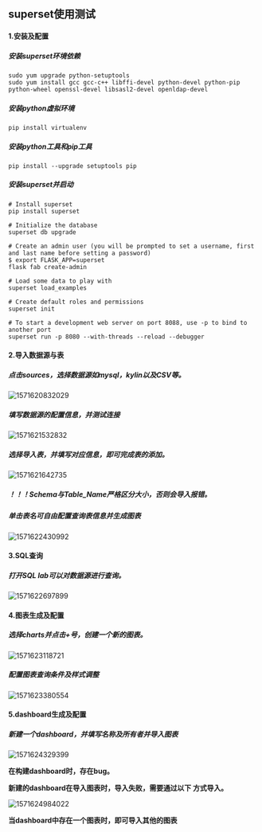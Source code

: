 ## superset使用测试

#### 1.安装及配置

##### 安装superset环境依赖

```
sudo yum upgrade python-setuptools
sudo yum install gcc gcc-c++ libffi-devel python-devel python-pip python-wheel openssl-devel libsasl2-devel openldap-devel
```

##### 安装python虚拟环境

```
pip install virtualenv
```

##### 安装python工具和pip工具

```
pip install --upgrade setuptools pip
```

##### 安装superset并启动

```
# Install superset
pip install superset

# Initialize the database
superset db upgrade

# Create an admin user (you will be prompted to set a username, first and last name before setting a password)
$ export FLASK_APP=superset
flask fab create-admin

# Load some data to play with
superset load_examples

# Create default roles and permissions
superset init

# To start a development web server on port 8088, use -p to bind to another port
superset run -p 8080 --with-threads --reload --debugger
```

#### 2.导入数据源与表

##### 点击sources，选择数据源如mysql，kylin以及CSV等。

![1571620832029](C:\Users\Ryan\AppData\Roaming\Typora\typora-user-images\1571620832029.png)

##### 填写数据源的配置信息，并测试连接

![1571621532832](C:\Users\Ryan\AppData\Roaming\Typora\typora-user-images\1571621532832.png)

##### 选择导入表，并填写对应信息，即可完成表的添加。

![1571621642735](C:\Users\Ryan\AppData\Roaming\Typora\typora-user-images\1571621642735.png)

##### **！！！Schema与Table_Name严格区分大小，否则会导入报错。**

##### 单击表名可自由配置查询表信息并生成图表

![1571622430992](C:\Users\Ryan\AppData\Roaming\Typora\typora-user-images\1571622430992.png)

#### 3.SQL查询

##### 打开SQL lab可以对数据源进行查询。

![1571622697899](C:\Users\Ryan\AppData\Roaming\Typora\typora-user-images\1571622697899.png)

#### 4.图表生成及配置

##### 选择charts并点击+号，创建一个新的图表。

![1571623118721](C:\Users\Ryan\AppData\Roaming\Typora\typora-user-images\1571623118721.png)

##### 配置图表查询条件及样式调整

![1571623380554](C:\Users\Ryan\AppData\Roaming\Typora\typora-user-images\1571623380554.png)

#### 5.dashboard生成及配置

##### 新建一个dashboard，并填写名称及所有者并导入图表

![1571624329399](C:\Users\Ryan\AppData\Roaming\Typora\typora-user-images\1571624329399.png)

**在构建dashboard时，存在bug。**

**新建的dashboard在导入图表时，导入失败，需要通过以下 方式导入。**

![1571624984022](C:\Users\Ryan\AppData\Roaming\Typora\typora-user-images\1571624984022.png)

**当dashboard中存在一个图表时，即可导入其他的图表**

